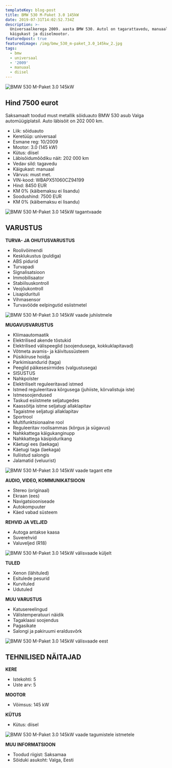 ```yaml
---
templateKey: blog-post
title: BMW 530 M-Paket 3.0 145kW
date: 2019-07-31T14:02:52.734Z
description: >-
  Universaalkerega 2009. aasta BMW 530. Autol on tagarattavedu, manuaal
  käigukast ja diiselmootor.
featuredpost: true
featuredimage: /img/bmw_530_m-paket_3.0_145kw_2.jpg
tags:
  - bmw
  - universaal
  - '2009'
  - manuaal
  - diisel
---
```

![BMW 530 M-Paket 3.0 145kW](/img/bmw_530_m-paket_3.0_145kw_2.jpg "BMW 530 M-Paket 3.0 145kW")

## Hind 7500 eurot

Saksamaalt toodud must metallik sõiduauto BMW 530 asub Valga automüügiplatsil. Auto läbisõit on 202 000 km.

* Liik:	sõiduauto
* Keretüüp:	universaal
* Esmane reg:	10/2009
* Mootor:	3.0 (145 kW)
* Kütus:	diisel
* Läbisõidumõõdiku näit:	202 000 km
* Vedav sild:	tagavedu
* Käigukast:	manuaal
* Värvus:	must met.
* VIN-kood:	WBAPX51060CZ94199
* Hind:	8450 EUR
* KM 0% (käibemaksu ei lisandu)
* Soodushind:	7500 EUR
* KM 0% (käibemaksu ei lisandu)

![BMW 530 M-Paket 3.0 145kW tagantvaade](/img/bmw_530_m-paket_3.0_145kw_3.jpg "BMW 530 M-Paket 3.0 145kW tagantvaade")

## VARUSTUS

**TURVA- JA OHUTUSVARUSTUS**

* Roolivõimendi
* Kesklukustus (puldiga)
* ABS pidurid
* Turvapadi
* Signalisatsioon
* Immobilisaator
* Stabiilsuskontroll
* Veojõukontroll
* Lisapidurituli
* Vihmasensor
* Turvavööde eelpingutid esiistmetel

![BMW 530 M-Paket 3.0 145kW vaade juhiistmele](/img/bmw_530_m-paket_3.0_145kw_8.jpg "BMW 530 M-Paket 3.0 145kW vaade juhiistmele")

**MUGAVUSVARUSTUS**

* Kliimaautomaatik
* Elektrilised akende tõstukid
* Elektrilised välispeeglid (soojendusega, kokkuklapitavad)
* Võtmeta avamis- ja käivitussüsteem
* Püsikiiruse hoidja
* Parkimisandurid (taga)
* Peeglid päikesesirmides (valgustusega)
* SISUSTUS
* Nahkpolster
* Elektriliselt reguleeritavad istmed
* Istmed reguleeritava kõrgusega (juhiiste, kõrvalistuja iste)
* Istmesoojendused
* Taskud esiistmete seljatugedes
* Kaassõitja istme seljatugi allaklapitav
* Tagaistme seljatugi allaklapitav
* Sportrool
* Multifunktsionaalne rool
* Reguleeritav roolisammas (kõrgus ja sügavus)
* Nahkkattega käigukanginupp
* Nahkkattega käsipidurikang
* Käetugi ees (laekaga)
* Käetugi taga (laekaga)
* Iluliistud salongis
* Jalamatid (veluurist)

![BMW 530 M-Paket 3.0 145kW vaade tagant ette](/img/bmw_530_m-paket_3.0_145kw_9.jpg "BMW 530 M-Paket 3.0 145kW vaade tagant ette")

**AUDIO, VIDEO, KOMMUNIKATSIOON**

* Stereo (originaal)
* Ekraan (ees)
* Navigatsiooniseade
* Autokompuuter
* Käed vabad süsteem

**REHVID JA VELJED**

* Autoga antakse kaasa
* Suverehvid
* Valuveljed (R18)

![BMW 530 M-Paket 3.0 145kW välisvaade küljelt](/img/bmw_530_m-paket_3.0_145kw_4.jpg "BMW 530 M-Paket 3.0 145kW välisvaade küljelt")

**TULED**

* Xenon (lähituled)
* Esitulede pesurid
* Kurvituled
* Udutuled

**MUU VARUSTUS**

* Katusereelingud
* Välistemperatuuri näidik
* Tagaklaasi soojendus
* Pagasikate
* Salongi ja pakiruumi eraldusvõrk

![BMW 530 M-Paket 3.0 145kW välisvaade eest](/img/bmw_530_m-paket_3.0_145kw_1.jpg "BMW 530 M-Paket 3.0 145kW välisvaade eest")

## TEHNILISED NÄITAJAD

**KERE**

* Istekohti:	5
* Uste arv:	5

**MOOTOR**

* Võimsus:	145 kW

**KÜTUS**

* Kütus:	diisel

![BMW 530 M-Paket 3.0 145kW vaade tagumistele istmetele](/img/bmw_530_m-paket_3.0_145kw_7.jpg "BMW 530 M-Paket 3.0 145kW vaade tagumistele istmetele")

**MUU INFORMATSIOON**

* Toodud riigist: Saksamaa
* Sõiduki asukoht: Valga, Eesti
